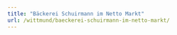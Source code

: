 ```yaml
---
title: "Bäckerei Schuirmann im Netto Markt"
url: /wittmund/baeckerei-schuirmann-im-netto-markt/
---
```

